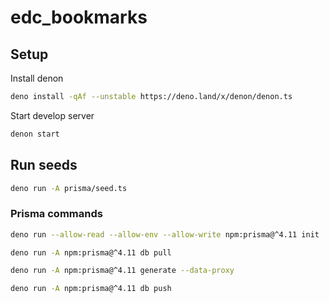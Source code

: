 # edc_bookmarks

## Setup

Install denon
```bash
deno install -qAf --unstable https://deno.land/x/denon/denon.ts
```

Start develop server
```bash 
denon start
```

## Run seeds

```bash
deno run -A prisma/seed.ts
```

### Prisma commands

```bash
deno run --allow-read --allow-env --allow-write npm:prisma@^4.11 init

deno run -A npm:prisma@^4.11 db pull

deno run -A npm:prisma@^4.11 generate --data-proxy

deno run -A npm:prisma@^4.11 db push
```
